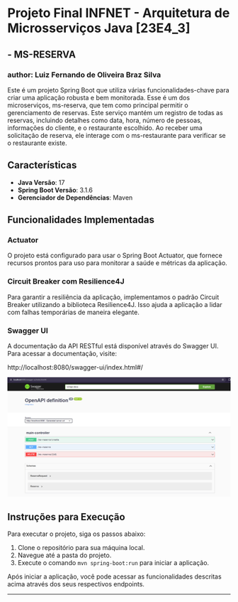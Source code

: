 # Projeto Final INFNET - Arquitetura de Microsserviços Java [23E4_3]
## - MS-RESERVA
### author: Luiz Fernando de Oliveira Braz Silva

Este é um projeto Spring Boot que utiliza várias funcionalidades-chave para criar uma aplicação robusta e bem monitorada.
Esse é um dos microserviços, ms-reserva, que tem como principal permitir o gerenciamento de reservas. Este serviço
mantém um registro de todas as reservas, incluindo detalhes como data, hora, número de pessoas, informações do cliente,
e o restaurante escolhido. Ao receber uma solicitação de reserva, ele interage com o ms-restaurante para verificar se o 
restaurante existe.



## Características

- **Java Versão**: 17
- **Spring Boot Versão**: 3.1.6
- **Gerenciador de Dependências**: Maven

## Funcionalidades Implementadas

### Actuator

O projeto está configurado para usar o Spring Boot Actuator, que fornece recursos prontos para uso para monitorar a saúde e métricas da aplicação.

### Circuit Breaker com Resilience4J

Para garantir a resiliência da aplicação, implementamos o padrão Circuit Breaker utilizando a biblioteca Resilience4J. Isso ajuda a aplicação a lidar com falhas temporárias de maneira elegante.

### Swagger UI

A documentação da API RESTful está disponível através do Swagger UI. Para acessar a documentação, visite:

http://localhost:8080/swagger-ui/index.html#/

![Swagger](/imagens/swagger.png)

## Instruções para Execução

Para executar o projeto, siga os passos abaixo:

1. Clone o repositório para sua máquina local.
2. Navegue até a pasta do projeto.
3. Execute o comando `mvn spring-boot:run` para iniciar a aplicação.

Após iniciar a aplicação, você pode acessar as funcionalidades descritas acima através dos seus respectivos endpoints.

---

